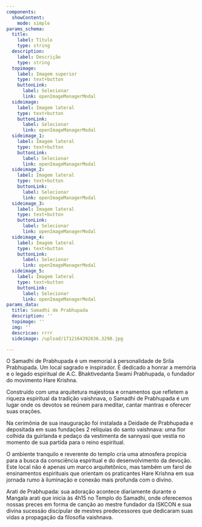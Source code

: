 ```yaml
---
components:
  showContent:
    mode: simple
params_schema:
  title:
    label: Título
    type: string
  description:
    label: Descrição
    type: string
  topimage:
    label: Imagem superior
    type: text+button
    buttonLink:
      label: Selecionar
      link: openImageManagerModal
  sideimage:
    label: Imagem lateral
    type: text+button
    buttonLink:
      label: Selecionar
      link: openImageManagerModal
  sideimage_1:
    label: Imagem lateral
    type: text+button
    buttonLink:
      label: Selecionar
      link: openImageManagerModal
  sideimage_2:
    label: Imagem lateral
    type: text+button
    buttonLink:
      label: Selecionar
      link: openImageManagerModal
  sideimage_3:
    label: Imagem lateral
    type: text+button
    buttonLink:
      label: Selecionar
      link: openImageManagerModal
  sideimage_4:
    label: Imagem lateral
    type: text+button
    buttonLink:
      label: Selecionar
      link: openImageManagerModal
  sideimage_5:
    label: Imagem lateral
    type: text+button
    buttonLink:
      label: Selecionar
      link: openImageManagerModal
params_data:
  title: Samadhi de Prabhupada
  description: ''
  topimage: ''
  img: ''
  descricao: rrrr
  sideimage: /upload/1712164392636.3298.jpg

---
```


O Samadhi de Prabhupada é um memorial à personalidade de Srila Prabhupada. Um local sagrado e inspirador. É dedicado a honrar a memória e o legado espiritual de A.C. Bhaktivedanta Swami Prabhupada, o fundador do movimento Hare Krishna.

Construído com uma arquitetura majestosa e ornamentos que refletem a riqueza espiritual da tradição vaishnava, o Samadhi de Prabhupada é um lugar onde os devotos se reúnem para meditar, cantar mantras e oferecer suas orações. 

Na cerimônia de sua inauguração foi instalada a Deidade de Prabhupada e depositada em suas fundações 2 relíquias do santo vaishnava: uma flor colhida da guirlanda e pedaço da vestimenta de sannyasi que vestia no momento de sua partida para o reino espiritual.

O ambiente tranquilo e reverente do templo cria uma atmosfera propícia para a busca da consciência espiritual e do desenvolvimento da devoção. Este local não é apenas um marco arquitetônico, mas também um farol de ensinamentos espirituais que orientam os praticantes Hare Krishna em sua jornada rumo à iluminação e conexão mais profunda com o divino.

Arati de Prabhupada: sua adoração acontece diariamente durante o Mangala arati que inicia às 4h15 no Templo do Samadhi, onde oferecemos nossas preces em forma de canção ao mestre fundador da ISKCON e sua divina sucessão discipular de mestres predecessores que dedicaram suas vidas a propagação da filosofia vaishnava.